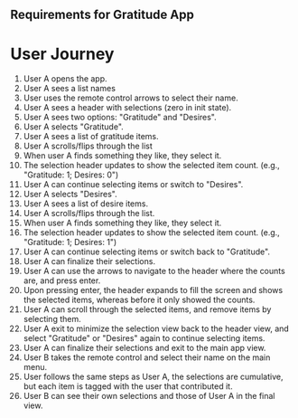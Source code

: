 ## Requirements for Gratitude App

# User Journey

1. User A opens the app.
2. User A sees a list names 
3. User uses the remote control arrows to select their name.
4. User A sees a header with selections (zero in init state).
5. User A sees two options: "Gratitude" and "Desires".
6. User A selects "Gratitude".
7. User A sees a list of gratitude items.
8. User A scrolls/flips through the list
9. When user A finds something they like, they select it.
10. The selection header updates to show the selected item count. (e.g., "Gratitude: 1; Desires: 0")
11. User A can continue selecting items or switch to "Desires".
12. User A selects "Desires".
13. User A sees a list of desire items.
14. User A scrolls/flips through the list.
15. When user A finds something they like, they select it.
16. The selection header updates to show the selected item count. (e.g., "Gratitude: 1; Desires: 1")
17. User A can continue selecting items or switch back to "Gratitude".
18. User A can finalize their selections.   
19. User A can use the arrows to navigate to the header where the counts are, and press enter.
20. Upon pressing enter, the header expands to fill the screen and shows the selected items, whereas before it only showed the counts.
21. User A can scroll through the selected items, and remove items by selecting them.
22. User A exit to minimize the selection view back to the header view, and select "Gratitude" or "Desires" again to continue selecting items.
23. User A can finalize their selections and exit to the main app view.
24. User B takes the remote control and select their name on the main menu.
25. User follows the same steps as User A, the selections are cumulative, but each item is tagged with the user that contributed it.
26. User B can see their own selections and those of User A in the final view.